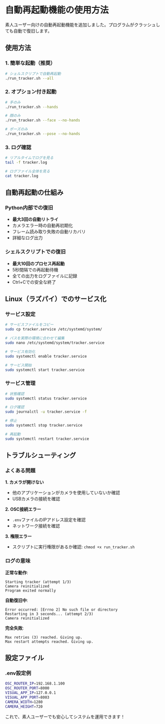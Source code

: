 # 自動再起動機能の使用方法

素人ユーザー向けの自動再起動機能を追加しました。プログラムがクラッシュしても自動で復旧します。

## 使用方法

### 1. 簡単な起動（推奨）
```bash
# シェルスクリプトで自動再起動
./run_tracker.sh --all
```

### 2. オプション付き起動
```bash
# 手のみ
./run_tracker.sh --hands

# 顔のみ  
./run_tracker.sh --face --no-hands

# ポーズのみ
./run_tracker.sh --pose --no-hands
```

### 3. ログ確認
```bash
# リアルタイムでログを見る
tail -f tracker.log

# ログファイル全体を見る
cat tracker.log
```

## 自動再起動の仕組み

### Python内部での復旧
- **最大3回の自動リトライ**
- カメラエラー時の自動再初期化
- フレーム読み取り失敗の自動リカバリ
- 詳細なログ出力

### シェルスクリプトでの復旧
- **最大10回のプロセス再起動**
- 5秒間隔での再起動待機
- 全ての出力をログファイルに記録
- Ctrl+Cでの安全な終了

## Linux（ラズパイ）でのサービス化

### サービス設定
```bash
# サービスファイルをコピー
sudo cp tracker.service /etc/systemd/system/

# パスを実際の環境に合わせて編集
sudo nano /etc/systemd/system/tracker.service

# サービス有効化
sudo systemctl enable tracker.service

# サービス開始
sudo systemctl start tracker.service
```

### サービス管理
```bash
# 状態確認
sudo systemctl status tracker.service

# ログ確認
sudo journalctl -u tracker.service -f

# 停止
sudo systemctl stop tracker.service

# 再起動
sudo systemctl restart tracker.service
```

## トラブルシューティング

### よくある問題

**1. カメラが開けない**
- 他のアプリケーションがカメラを使用していないか確認
- USBカメラの接続を確認

**2. OSC接続エラー**  
- `.env`ファイルのIPアドレス設定を確認
- ネットワーク接続を確認

**3. 権限エラー**
- スクリプトに実行権限があるか確認: `chmod +x run_tracker.sh`

### ログの意味

**正常な動作**:
```
Starting tracker (attempt 1/3)
Camera reinitialized
Program exited normally
```

**自動復旧中**:
```
Error occurred: [Errno 2] No such file or directory
Restarting in 3 seconds... (attempt 2/3)
Camera reinitialized
```

**完全失敗**:
```
Max retries (3) reached. Giving up.
Max restart attempts reached. Giving up.
```

## 設定ファイル

### .env設定例
```bash
OSC_ROUTER_IP=192.168.1.100
OSC_ROUTER_PORT=8000
VISUAL_APP_IP=127.0.0.1
VISUAL_APP_PORT=8003
CAMERA_WIDTH=1280
CAMERA_HEIGHT=720
```

これで、素人ユーザーでも安心してシステムを運用できます！